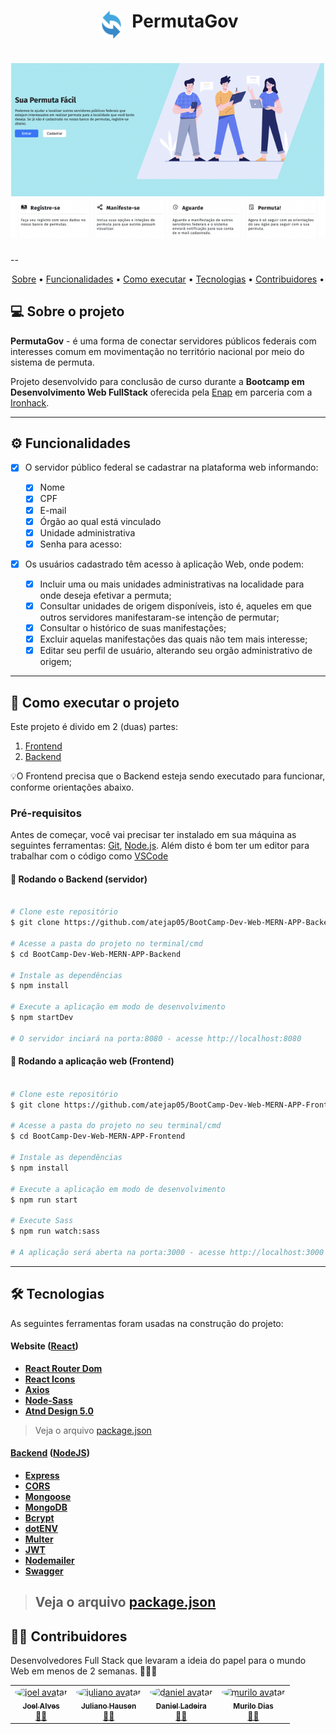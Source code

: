 <h1 style="display: flex; aling-itens: center; justify-content: center; gap: 10px">
    <img style="border-radius: 50%;" width="45px;" alt="ProjectHome" src="./src//assets/imgs/logo192.png" />
PermutaGov</h1>

<h1 align="center">
    <img alt="ProjectHome" src="./src/assets/imgs/banner.png" />
</h1>
--
<p align="center">
 <a href="#-sobre-o-projeto">Sobre</a> •
 <a href="#-funcionalidades">Funcionalidades</a> •
 <a href="#-como-executar-o-projeto">Como executar</a> • 
 <a href="#-tecnologias">Tecnologias</a> • 
 <a href="#-contribuidores">Contribuidores</a> • 
</p>

## 💻 Sobre o projeto

**PermutaGov** - é uma forma de conectar servidores públicos federais com interesses comum em movimentação no território nacional por meio do sistema de permuta.

Projeto desenvolvido para conclusão de curso durante a **Bootcamp em Desenvolvimento Web FullStack** oferecida pela [Enap](https://www.enap.gov.br/pt/) em parceria com a [Ironhack](https://www.ironhack.com/en).

---

## ⚙️ Funcionalidades

- [x] O servidor público federal se cadastrar na plataforma web informando:

  - [x] Nome
  - [x] CPF
  - [x] E-mail
  - [x] Órgão ao qual está vinculado
  - [x] Unidade administrativa
  - [x] Senha para acesso:

- [x] Os usuários cadastrado têm acesso à aplicação Web, onde podem:

  - [x] Incluir uma ou mais unidades administrativas na localidade para onde deseja efetivar a permuta;
  - [x] Consultar unidades de origem disponíveis, isto é, aqueles em que outros servidores manifestaram-se intenção de permutar;
  - [x] Consultar o histórico de suas manifestações;
  - [x] Excluir aquelas manifestações das quais não tem mais interesse;
  - [x] Editar seu perfil de usuário, alterando seu orgão administrativo de origem;

---

## 🚀 Como executar o projeto

Este projeto é divido em 2 (duas) partes:

1. [Frontend](https://github.com/atejap05/BootCamp-Dev-Web-MERN-APP-Frontend)
2. [Backend](https://github.com/atejap05/BootCamp-Dev-Web-MERN-APP-Backend)

💡O Frontend precisa que o Backend esteja sendo executado para funcionar, conforme orientações abaixo.

### Pré-requisitos

Antes de começar, você vai precisar ter instalado em sua máquina as seguintes ferramentas:
[Git](https://git-scm.com), [Node.js](https://nodejs.org/en/).
Além disto é bom ter um editor para trabalhar com o código como [VSCode](https://code.visualstudio.com/)

#### 🎲 Rodando o Backend (servidor)

```bash

# Clone este repositório
$ git clone https://github.com/atejap05/BootCamp-Dev-Web-MERN-APP-Backend.git

# Acesse a pasta do projeto no terminal/cmd
$ cd BootCamp-Dev-Web-MERN-APP-Backend

# Instale as dependências
$ npm install

# Execute a aplicação em modo de desenvolvimento
$ npm startDev

# O servidor inciará na porta:8080 - acesse http://localhost:8080

```

#### 🧭 Rodando a aplicação web (Frontend)

```bash

# Clone este repositório
$ git clone https://github.com/atejap05/BootCamp-Dev-Web-MERN-APP-Frontend.git

# Acesse a pasta do projeto no seu terminal/cmd
$ cd BootCamp-Dev-Web-MERN-APP-Frontend

# Instale as dependências
$ npm install

# Execute a aplicação em modo de desenvolvimento
$ npm run start

# Execute Sass
$ npm run watch:sass

# A aplicação será aberta na porta:3000 - acesse http://localhost:3000

```

---

## 🛠 Tecnologias

As seguintes ferramentas foram usadas na construção do projeto:

#### **Website** ([React](https://reactjs.org/))

- **[React Router Dom](https://github.com/ReactTraining/react-router/tree/master/packages/react-router-dom)**
- **[React Icons](https://react-icons.github.io/react-icons/)**
- **[Axios](https://github.com/axios/axios)**
- **[Node-Sass](https://github.com/sass/node-sass)**
- **[Atnd Design 5.0](https://ant.design/)**

> Veja o arquivo [package.json](https://github.com/atejap05/BootCamp-Dev-Web-MERN-APP-Frontend/blob/main/package.json)

#### [Backend](https://github.com/tgmarinho/Ecoleta#server-nodejs--typescript) ([NodeJS](https://nodejs.org/en/))

- **[Express](https://expressjs.com/)**
- **[CORS](https://expressjs.com/en/resources/middleware/cors.html)**
- **[Mongoose](https://mongoosejs.com/)**
- **[MongoDB](https://account.mongodb.com/)**
- **[Bcrypt](https://github.com/kelektiv/node.bcrypt.js#readme)**
- **[dotENV](https://github.com/motdotla/dotenv)**
- **[Multer](https://github.com/expressjs/multer)**
- **[JWT](https://jwt.io/)**
- **[Nodemailer](https://nodemailer.com/about/)**
- **[Swagger](https://swagger.io/)**

> ## Veja o arquivo [package.json](https://github.com/atejap05/BootCamp-Dev-Web-MERN-APP-Backend/blob/main/package.json)

## 👨‍💻 Contribuidores

Desenvolvedores Full Stack que levaram a ideia do papel para o mundo Web em menos de 2 semanas. 👏👏👏

<table>
  <tr>
    <td align="center"><a href="https://github.com/atejap05"><img style="border-radius: 50%;" src="https://avatars.githubusercontent.com/u/70988415?s=400&u=05281d54fa0b757fd295a97004cd63ee9f05a815&v=4" width="100px;" alt="joel avatar"/><br /><sub><b>Joel Alves</b></sub></a><br /><a href="https://github.com/atejap05" title="Joel">👨‍🚀</a></td>
    <td align="center"><a href="https://github.com/julianohcosta"><img style="border-radius: 50%;" src="https://avatars.githubusercontent.com/u/53791512?v=4" width="100px;" alt="juliano avatar"/><br /><sub><b>Juliano Hausen</b></sub></a><br /><a href="https://github.com/julianohcosta" title="Juliano">👨‍🚀</a></td>
    <td align="center"><a href="https://github.com/dcladeira"><img style="border-radius: 50%;" src="https://avatars.githubusercontent.com/u/105871864?v=4" width="100px;" alt="daniel avatar"/><br /><sub><b>Daniel Ladeira</b></sub></a><br /><a href="https://github.com/dcladeira" title="Daniel">👨‍🚀</a></td>
    <td align="center"><a href="https://github.com/murilodsd"><img style="border-radius: 50%;" src="https://avatars.githubusercontent.com/u/55225225?v=4" width="100px;" alt="murilo avatar"/><br /><sub><b>Murilo Dias</b></sub></a><br /><a href="https://github.com/murilodsd" title="Murilo">👨‍🚀</a></td>
